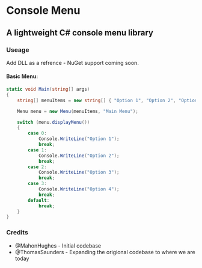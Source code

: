 # Console Menu
## A lightweight C# console menu library

### Useage
Add DLL as a refrence - NuGet support coming soon.

#### Basic Menu:
```csharp
static void Main(string[] args)
{
    string[] menuItems = new string[] { "Option 1", "Option 2", "Option 3", "Option 4" };

    Menu menu = new Menu(menuItems, "Main Menu");

    switch (menu.displayMenu())
    {
        case 0:
            Console.WriteLine("Option 1");
            break;
        case 1:
            Console.WriteLine("Option 2");
            break;
        case 2:
            Console.WriteLine("Option 3");
            break;
        case 3:
            Console.WriteLine("Option 4");
            break;
        default:
            break;
    }
}
```

### Credits
- @MahonHughes - Initial codebase
- @ThomasSaunders - Expanding the origional codebase to where we are today

